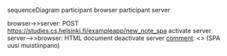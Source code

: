 [comment]: <> (SPA uusi muistiinpano)
sequenceDiagram
    participant browser
    participant server

[comment]: <> (Palvelin vastaa kyselyyn statuskoodilla 201 created. Selain pysyy samalla sivulla ja muita HTTP-pyyntöjä ei suoriteta.)
    browser->>server: POST https://studies.cs.helsinki.fi/exampleapp/new_note_spa
    activate server
    server-->>browser: HTML document
    deactivate server
[comment]: <> (SPA uusi muistiinpano)
